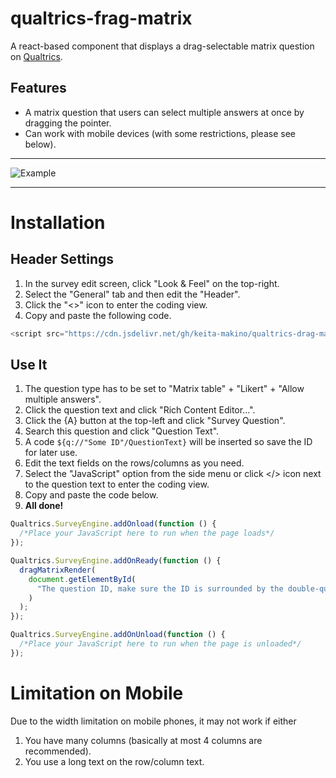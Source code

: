 # qualtrics-frag-matrix

A react-based component that displays a drag-selectable matrix question on [Qualtrics](https://www.qualtrics.com).

## Features

- A matrix question that users can select multiple answers at once by dragging the pointer.
- Can work with mobile devices (with some restrictions, please see below).

---

![Example](example.gif)

---

# Installation

## Header Settings

1. In the survey edit screen, click "Look & Feel" on the top-right.
1. Select the "General" tab and then edit the "Header".
1. Click the "<>" icon to enter the coding view.
1. Copy and paste the following code.

```javascript
<script src="https://cdn.jsdelivr.net/gh/keita-makino/qualtrics-drag-matrix@0.3.1/dist/bundle.js"></script>
```

## Use It

1. The question type has to be set to "Matrix table" + "Likert" + "Allow multiple answers".
1. Click the question text and click "Rich Content Editor...".
1. Click the {A} button at the top-left and click "Survey Question".
1. Search this question and click "Question Text".
1. A code `${q://"Some ID"/QuestionText}` will be inserted so save the ID for later use.
1. Edit the text fields on the rows/columns as you need.
1. Select the "JavaScript" option from the side menu or click </> icon next to the question text to enter the coding view.
1. Copy and paste the code below.
1. **All done!**

```javascript
Qualtrics.SurveyEngine.addOnload(function () {
  /*Place your JavaScript here to run when the page loads*/
});

Qualtrics.SurveyEngine.addOnReady(function () {
  dragMatrixRender(
    document.getElementById(
      "The question ID, make sure the ID is surrounded by the double-quotation"
    )
  );
});

Qualtrics.SurveyEngine.addOnUnload(function () {
  /*Place your JavaScript here to run when the page is unloaded*/
});
```

# Limitation on Mobile

Due to the width limitation on mobile phones, it may not work if either

1. You have many columns (basically at most 4 columns are recommended).
2. You use a long text on the row/column text.
